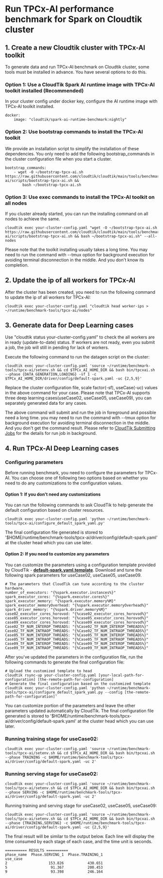 # Run TPCx-AI performance benchmark for Spark on Cloudtik cluster

## 1. Create a new Cloudtik cluster with TPCx-AI toolkit
To generate data and run TPCx-AI benchmark on Cloudtik cluster, some tools must be installed in advance.
You have several options to do this.

### Option 1: Use a CloudTik Spark AI runtime image with TPCx-AI toolkit installed (Recommended)
In your cluster config under docker key, configure the AI runtime image with TPCx-AI toolkit installed.

```buildoutcfg
docker:
    image: "cloudtik/spark-ai-runtime-benchmark:nightly"
```

### Option 2: Use bootstrap commands to install the TPCx-AI toolkit
We provide an installation script to simplify the installation of these dependencies.
You only need to add the following bootstrap_commands in the cluster configuration file when you start a cluster.
```buildoutcfg
bootstrap_commands:
    - wget -O ~/bootstrap-tpcx-ai.sh https://raw.githubusercontent.com/cloudtik/cloudtik/main/tools/benchmarks/ai/tpcx-ai/scripts/bootstrap-tpcx-ai.sh &&
        bash ~/bootstrap-tpcx-ai.sh
```

### Option 3: Use exec commands to install the TPCx-AI toolkit on all nodes
If you cluster already started, you can run the installing command on all nodes to achieve the same.
```buildoutcfg
cloudtik exec your-cluster-config.yaml "wget -O ~/bootstrap-tpcx-ai.sh https://raw.githubusercontent.com/cloudtik/cloudtik/main/tools/benchmarks/ai/tpcx-ai/scripts/bootstrap-tpcx-ai.sh && bash ~/bootstrap-tpcx-ai.sh" --all-nodes
```

Please note that the toolkit installing usually takes a long time.
You may need to run the command with --tmux option for background execution
for avoiding terminal disconnection in the middle. And you don't know its completion.

## 2. Update the ip of all workers for TPCx-AI
After the cluster has been created, you need to run the following command to update the ip of all workers for TPCx-AI:
```buildoutcfg
cloudtik exec your-cluster-config.yaml "cloudtik head worker-ips > ~/runtime/benchmark-tools/tpcx-ai/nodes"
```

## 3. Generate data for Deep Learning cases
Use "cloudtik status your-cluster-config.yaml" to check the all workers are in ready (update-to-date) status.
If workers are not ready, even you submit a job, the job will still in pending for lack of workers.

Execute the following command to run the datagen script on the cluster:
```buildoutcfg
cloudtik exec your-cluster-config.yaml 'source ~/runtime/benchmark-tools/tpcx-ai/setenv.sh && cd $TPCx_AI_HOME_DIR && bash bin/tpcxai.sh --phase {DATA_GENERATION,LOADING} -sf 1 -c $TPCx_AI_HOME_DIR/driver/config/default-spark.yaml -uc {2,5,9}'
```
Replace the cluster configuration file, scale factor(-sf), useCase(-uc) values in the above command for your case. 
Please note that TPCx-AI supports three deep learning cases(useCase02, useCase05, useCase09), you can separately generated data for any cases.

The above command will submit and run the job in foreground and possible need a long time.
you may need to run the command with --tmux option for background execution
for avoiding terminal disconnection in the middle. And you don't get the command result.
Please refer to [CloudTik Submitting Jobs](https://cloudtik.readthedocs.io/en/latest/UserGuide/AdvancedConfigurations/submitting-jobs.html) for
the details for run job in background.

## 4. Run TPCx-AI Deep Learning cases

### Configuring parameters
Before running benchmark, you need to configure the parameters for TPCx-AI.
You can choose one of following two options based on whether you need to do any customizations
to the configuration values.

#### Option 1: If you don't need any customizations
You can run the following commands to ask CloudTik to help generate the default configuration
based on cluster resources.
```buildoutcfg
cloudtik exec your-cluster-config.yaml 'python ~/runtime/benchmark-tools/tpcx-ai/configure_default_spark_yaml.py'
```
The final configuration file generated is stored to '$HOME/runtime/benchmark-tools/tpcx-ai/driver/config/default-spark.yaml'
at the cluster head which you can use later.

#### Option 2: If you need to customize any parameters
You can customize the parameters using a configuration template provided by
CloudTik - **[default-spark.yaml.template](tpcx-ai/confs/default-spark.yaml.template)**.
Download and tune the following spark parameters for useCase02, useCase05, useCase09.
```buildoutcfg
# The parameters that CloudTik can tune according to the cluster hardware,
number_of_executors: "{%spark.executor.instances%}"
spark_executor_cores: "{%spark.executor.cores%}"
spark_executor_memory: "{%spark.executor.memory%M}"
spark_executor_memoryOverhead: "{%spark.executor.memoryOverhead%}"
spark_driver_memory: "{%spark.driver.memory%M}"
case02_executor_cores_horovod: "{%case02_executor_cores_horovod%}"
case05_executor_cores_horovod: "{%case05_executor_cores_horovod%}"
case09_executor_cores_horovod: "{%case09_executor_cores_horovod%}"
Case02_TF_NUM_INTEROP_THREADS: "{%Case02_TF_NUM_INTEROP_THREADS%}"
Case02_TF_NUM_INTRAOP_THREADS: "{%Case02_TF_NUM_INTRAOP_THREADS%}"
Case05_TF_NUM_INTEROP_THREADS: "{%Case05_TF_NUM_INTEROP_THREADS%}"
Case05_TF_NUM_INTRAOP_THREADS: "{%Case05_TF_NUM_INTRAOP_THREADS%}"
Case09_TF_NUM_INTEROP_THREADS: "{%Case09_TF_NUM_INTEROP_THREADS%}"
Case09_TF_NUM_INTRAOP_THREADS: "{%Case09_TF_NUM_INTRAOP_THREADS%}"
```
After you've updated the parameters in the configuration file,
run the following commands to generate the final configuration file:
```buildoutcfg
# Upload the customized template to head
cloudtik rsync-up your-cluster-config.yaml [your-local-path-for-configuration] [the-remote-path-for-configuration]
# Generate the final configuration based on the customized template
cloudtik exec your-cluster-config.yaml 'python ~/runtime/benchmark-tools/tpcx-ai/configure_default_spark_yaml.py --config [the-remote-path-for-configuration]'
```
You can customize portion of the parameters and leave the other parameters updated automatically
by CloudTik.
The final configuration file generated is stored to '$HOME/runtime/benchmark-tools/tpcx-ai/driver/config/default-spark.yaml'
at the cluster head which you can use later.

### Running training stage for useCase02:
```buildoutcfg
cloudtik exec your-cluster-config.yaml 'source ~/runtime/benchmark-tools/tpcx-ai/setenv.sh && cd $TPCx_AI_HOME_DIR && bash bin/tpcxai.sh --phase TRAINING -c $HOME/runtime/benchmark-tools/tpcx-ai/driver/config/default-spark.yaml -uc 2'
```
### Running serving stage for useCase02:
 ```buildoutcfg
cloudtik exec your-cluster-config.yaml 'source ~/runtime/benchmark-tools/tpcx-ai/setenv.sh && cd $TPCx_AI_HOME_DIR && bash bin/tpcxai.sh --phase SERVING -c $HOME/runtime/benchmark-tools/tpcx-ai/driver/config/default-spark.yaml -uc 2'
```
Running training and serving stage for useCase02, useCase05, useCase09:
 ```buildoutcfg
cloudtik exec your-cluster-config.yaml 'source ~/runtime/benchmark-tools/tpcx-ai/setenv.sh && cd $TPCx_AI_HOME_DIR && bash bin/tpcxai.sh --phase {TRAINING,SERVING} -c $HOME/runtime/benchmark-tools/tpcx-ai/driver/config/default-spark.yaml -uc {2,5,9}'
```
The final result will be similar to the output below. Each line will display the time consumed by each stage of each case, and the time unit is seconds.
```buildoutcfg
========== RESULTS ==========
phase_name  Phase.SERVING_1  Phase.TRAINING_1
use_case                                     
2                   153.826           430.651
5                    91.367           200.453
9                    93.398           246.164
```
